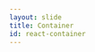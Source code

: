 ```yaml
---
layout: slide
title: Container
id: react-container
---
```

<section markdown="1">
</section>
<section markdown="1">
</section>
